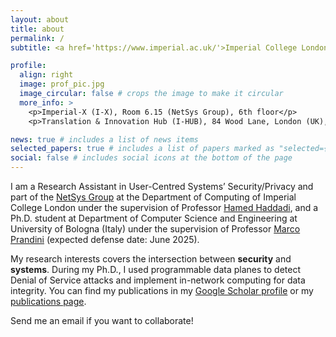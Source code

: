 ```yaml
---
layout: about
title: about
permalink: /
subtitle: <a href='https://www.imperial.ac.uk/'>Imperial College London (United Kingdom)</a> and <a href='https://www.unibo.it/en'>University of Bologna (Italy)</a>.

profile:
  align: right
  image: prof_pic.jpg
  image_circular: false # crops the image to make it circular
  more_info: >
    <p>Imperial-X (I-X), Room 6.15 (NetSys Group), 6th floor</p>
    <p>Translation & Innovation Hub (I-HUB), 84 Wood Lane, London (UK), W12 0BZ</p>

news: true # includes a list of news items
selected_papers: true # includes a list of papers marked as "selected={true}"
social: false # includes social icons at the bottom of the page
---
```


I am a Research Assistant in User-Centred Systems’ Security/Privacy and part of the [NetSys Group](https://netsys.doc.ic.ac.uk/) at the Department of Computing of Imperial College London under the supervision of Professor [Hamed Haddadi](https://haddadi.github.io/), and a Ph.D. student at Department of Computer Science and Engineering at University of Bologna (Italy) under the supervision of Professor [Marco Prandini](https://www.unibo.it/sitoweb/marco.prandini) (expected defense date: June 2025). 

My research interests covers the intersection between <b>security</b> and <b>systems</b>. During my Ph.D., I used programmable data planes to detect Denial of Service attacks and implement in-network computing for data integrity. You can find my publications in my [Google Scholar profile](https://scholar.google.com/citations?user=TAFPIhoAAAAJ&hl=en) or my [publications page](/publications/).

Send me an email if you want to collaborate!
